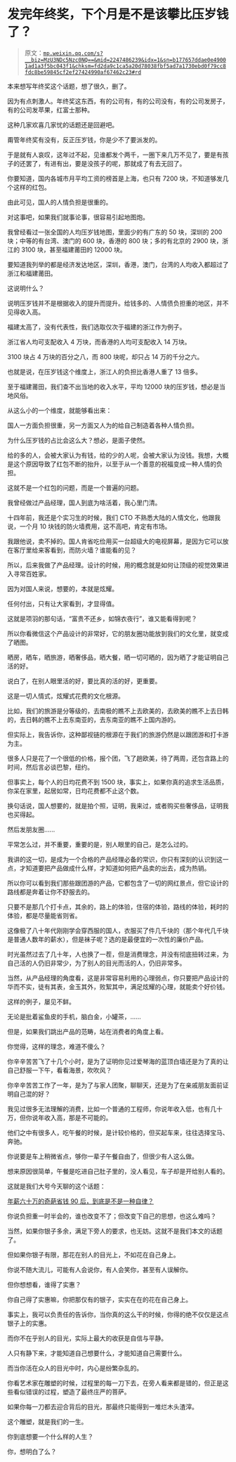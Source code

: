 # 发完年终奖，下个月是不是该攀比压岁钱了？

> 原文：[`mp.weixin.qq.com/s?__biz=MzU3NDc5Nzc0NQ==&mid=2247486239&idx=1&sn=b177657ddae0e49001ad1a3f5bc043f1&chksm=fd2da9c1ca5a20d78038fbf5ad7a1730ebd0f79cc8fdc8be59845cf2ef27424990af67462c23#rd`](http://mp.weixin.qq.com/s?__biz=MzU3NDc5Nzc0NQ==&mid=2247486239&idx=1&sn=b177657ddae0e49001ad1a3f5bc043f1&chksm=fd2da9c1ca5a20d78038fbf5ad7a1730ebd0f79cc8fdc8be59845cf2ef27424990af67462c23#rd)

本来想写年终奖这个话题，想了很久，删了。

因为有点刺激人。年终奖这东西，有的公司有，有的公司没有，有的公司发房子，有的公司发苹果，红富士那种。

这种几家欢喜几家忧的话题还是回避吧。

甭管年终奖有没有，反正压岁钱，你是少不了要派发的。

于是就有人哀叹，这年过不起，见谁都发个两千，一圈下来几万不见了，要是有孩子的还罢了，有进有出，要是没孩子的呢，那就成了有去无回了。

你要知道，国内各城市月平均工资的榜首是上海，也只有 7200 块，不知道够发几个这样的红包。

由此可见，国人的人情负担是很重的。

对这事吧，如果我们就事论事，很容易引起地图炮。

我曾经看过一张全国的人均压岁钱地图，里面少的有广东的 50 块，深圳的 200 块；中等的有台湾、澳门的 600 块，香港的 800 块；多的有北京的 2900 块，浙江的 3100 块，甚至福建莆田的 12000 块。

要知道我列举的都是经济发达地区，深圳，香港，澳门，台湾的人均收入都超过了浙江和福建莆田。

这说明什么？

说明压岁钱并不是根据收入的提升而提升。给钱多的、人情债负担重的地区，并不见得收入高。

福建太高了，没有代表性，我们选取仅次于福建的浙江作为例子。

浙江省人均可支配收入 4 万块，而香港的人均可支配收入 14 万块。

3100 块占 4 万块的百分之八，而 800 块呢，却只占 14 万的千分之六。

也就是说，在压岁钱这个维度上，浙江人的负担比香港人重了 13 倍多。

至于福建莆田，我们查不出当地的收入水平，平均 12000 块的压岁钱，想必是当地风俗。

从这么小的一个维度，就能够看出来：

国人一方面负担很重，另一方面又人为的给自己制造着各种人情负担。

为什么压岁钱的占比会这么大？想必，是面子使然。

给的多的人，会被大家认为有钱，给的少的人呢，会被大家认为没钱。我想，大概是这个原因导致了红包不断的抬升，以至于从一个善意的祝福变成一种人情的负担。

这就不是一个红包的问题，而是一个普遍的问题。

我曾经做过产品经理，国人到底为啥活着，我心里门清。

十四年前，我还是个实习生的时候，我们 CTO 不熟悉大陆的人情文化，他跟我说，一个月 10 块钱的防火墙费用，这不高吧，肯定有市场。

我跟他说，卖不掉的。国人肯省吃俭用买一台超级大的电视屏幕，是因为它可以放在客厅里给来客看到，而防火墙？谁能看的见？

所以，后来我做了产品经理。设计的时候，用的概念就是如何让顶级的视觉效果进入寻常百姓家。

因为对国人来说，想要的，本就是炫耀。

任何付出，只有让大家看到，才显得值。

这就是项羽的那句话，“富贵不还乡，如锦衣夜行”，谁又能看得到呢？

所以你看微信这个产品设计的非常好，它的朋友圈功能放到我们的文化里，就变成了晒图。

晒房，晒车，晒旅游，晒奢侈品，晒大餐，晒一切可晒的，因为晒了才能证明自己活的好。

说白了，在别人眼里活的好，要比真的活的好，更重要。

这是一切人情式，炫耀式花费的文化根源。

比如，我们的旅游是分等级的，去南极的瞧不上去欧美的，去欧美的瞧不上去日韩的，去日韩的瞧不上去东南亚的，去东南亚的瞧不上国内游的。

但实际上，我告诉你，这种鄙视链的根源在于我们的旅游仍然是以跟团游和打卡游为主。

很多人只是花了一个很低的价格，报个团，飞了趟欧美，待了两周，还包含路上的时间，然后言必谈巴黎，纽约。

但事实上，每个人的日均花费不到 1500 块，事实上，如果你真的追求生活品质，你呆在家里，起居如常，日均花费都不止这个数。

换句话说，国人想要的，就是拍个照，证明，我来过，或者购买些奢侈品，证明我也买得起。

然后发朋友圈......

平常怎么过，并不重要，重要的是，别人眼里的自己，是怎么过的。

我讲的这一切，是成为一个合格的产品经理必备的常识，你只有深刻的认识到这一点，才知道要把产品做成什么样，才知道如何把产品卖的出去，成为热销。

所以你可以看到我们那些跟团游的产品，它都包含了一切的网红景点，但它设计的路线都是奔着让你不舒服去的。

只要不是那几个打卡点，其余的，路上的体验，住宿的体验，路线的体验，耗时的体验，都是尽量能省则省。

这像极了八十年代刚刚学会穿西服的国人，衣服买了件几千块的（那个年代几千块是普通人数年的薪水），但是袜子呢？选的是最便宜的一次性的廉价产品。

时光虽然过去了几十年，人也换了一茬，但是消费理念，并没有彻底扭转过来，为自己活的人仍旧非常少，为了别人的目光而活的人，仍旧非常多。

当然，从产品经理的角度看，这是非常容易利用的心理弱点，你只要把产品设计的华而不实，徒有其表，金玉其外，败絮其中，满足炫耀的心理，就能卖个好价钱。

这样的例子，屡见不鲜。

无论是批着鲨鱼皮的手机，脑白金，小罐茶，......

但是，如果我们跳出产品的范畴，站在消费者的角度上看。

你觉得，这样的理念，难道不傻么？

你辛辛苦苦飞了十几个小时，是为了证明你见过爱琴海的蓝顶白墙还是为了真的让自己舒服一下午，看看海景，吹吹风？

你辛辛苦苦工作了一年，是为了与家人团聚，聊聊天，还是为了在亲戚朋友面前证明自己混的好？

我见过很多无法理解的消费，比如一个普通的工程师，你说年收入低，也有几十万，但你说年收入高，那是不可能的。

他们之中有很多人，吃午餐的时候，是计较价格的，但买起车来，往往选择宝马、奔驰。

你说要是车上稍微省点，够你一辈子午餐自由了，但很少有人这么做。

想来原因很简单，午餐是吃进自己肚子里的，没人看见，车子却是开给别人看的。

这就是我们大号今天聊的这个话题：

[年薪六十万的奇葩省钱 90 后，到底是不是一种自律？](https://mp.weixin.qq.com/s?__biz=MzU0MjYwNDU2Mw==&mid=2247488051&idx=2&sn=7a18032db69f55594b9bc8e90994638c&chksm=fb197e4fcc6ef75986ae728ccefee3655c2033a29c991ba5eb5d512a91705080a419ed78c7c9&token=475724640&lang=zh_CN&scene=21#wechat_redirect)

你说负担重一时半会的，谁也改变不了；但改变下自己的思想，也这么难吗？

当然，如果你银子多余，满足下旁人的要求，也无妨。这就不是我们本文的话题了。

但如果你银子有限，那花在别人的目光上，不如花在自己身上。

你说不随大流儿，可能有人会说你，有人会笑你，甚至有人误解你。

但你想想看，谁得了实惠？

你自己得了实惠嘛，你把那仅有的银子，实实在在的花在自己身上。

事实上，我可以负责任的告诉你，当你真的这么干的时候，你得的绝不仅仅是这点银子上的实惠。

而你不在乎别人的目光，实际上最大的收获是自信与平静。

人只有静下来，才能知道自己想要什么，才能知道自己需要什么。

而当你活在众人的目光中时，内心是纷繁杂乱的。

你看艺术家在雕塑的时候，过程里的每一刀下去，在旁人看来都是错的，但正是这些看似错误的过程，塑造了最终庄严的菩萨。

如果你每一刀都去迎合背后的目光，那最终只能得到一堆烂木头渣滓。

这个雕塑，就是我们的一生。

你到底想要一个什么样的人生？

你，想明白了么？